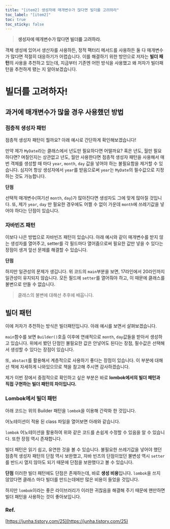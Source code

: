 ```yaml
---
title: "[item2] 생성자에 매개변수가 많다면 빌더를 고려하라"
toc_label: "[item2]"
toc: true
toc_sticky: false
---
```


> **생성자에 매개변수가 많다면 빌더를 고려하라.**

객체 생성에 있어서 생산자를 사용하든, 정적 팩터리 메서드를 사용하든 둘 다 매개변수가 많다면 적절히 대응하기가 어렵습니다. 이를 해결하기 위한 방안으로 저자는 **빌더 패턴**의 사용을 추천하고 있는데, 지금부터 기존엔 어떤 방식을 사용했고 왜 저자가 빌더패턴을 추천하게 됐는 지 알아보겠습니다.

# 빌더를 고려하자!
## 과거에 매개변수가 많을 경우 사용했던 방법
### 점층적 생성자 패턴
점층적 생성자 패턴이 뭘까요? 아래 예시로 간단하게 확인해보겠습니다!
<script src="https://gist.github.com/gusah009/0f2ae0174fde8ea94413cc16c68363ef.js"></script>

만약 제가 `MyDate`라는 클래스에서 년도만 필요하다면 어떨까요? 혹은 년도, 월만 필요하다면? 며칠인지는 상관없고 년도, 월만 사용한다면 점층적 생성자 패턴을 사용해서 매번 객체를 생성할 때 마다 `year`, `month`, `day` 값을 넣어야 하는 불필요함을 제거할 수 있습니다. 심지어 항상 생성자에서 `year`를 받음으로써 `year`는 `MyDate`의 필수값으로 지정하는 것도 가능합니다.

**단점**

선택적 매개변수(여기선 `month`, `day`)가 많아진다면 생성자도 그에 맞게 많아질 것입니다. 또, 제가 `year`, `day` 만 필요한 경우에도 어쩔 수 없이 가운데 `month`에 쓰레기값을 넣어야 하다는 단점이 있습니다.

### 자바빈즈 패턴
이보다 나은 방법으로 자바빈즈 패턴이 있습니다. 아래 예시와 같이 매개변수를 받지 않는 생성자를 열어주고, setter를 각 필드마다 열어줌으로써 필요한 값만 넣을 수 있다는 장점이 생겨 앞선 문제를 해결할 수 있습니다.
<script src="https://gist.github.com/gusah009/c81d9ec8999b973cdf4079a236535621.js"></script>

**단점**

하지만 일관성의 문제가 생깁니다. 위 코드의 `main`부분을 보면, 17라인에서 20라인까지 일관성이 유지되지 않습니다. 모든 필드에 `setter`를 열어줘야 하고, 이 때문에 클래스를 불변으로 만들 수 없습니다.
> 클래스의 불변에 대해선 추후에 배웁니다.

## 빌더 패턴
이에 저자가 추천하는 방식은 빌더패턴입니다. 아래 예시를 보면서 살펴보겠습니다.
<script src="https://gist.github.com/gusah009/0ee031d03da678ef3c6377e11dd56bec.js"></script>

`main`함수를 보면 `Builder()`호출 이후에 연쇄적으로 `month`, `day`값들을 받아서 생성하고 있습니다. 위에서 봤던 단점인 불필요한 값은 안넣어도 된다는 장점, 필수값은 선택해서 생성할 수 있다는 장점이 있습니다.

또, `abstact`를 활용해서 계층적으로 사용하기 좋다는 장점이 있습니다. 이 부분에 대해선 책에 자세하게 나와있으므로 책을 참고해 주시면 감사하겠습니다.

제가 이번 장에서 중점적으로 확인하고 싶은 부분은 바로 **lombok에서의 빌더 패턴과 직접 구현하는 빌더 패턴의 차이입니다.**

### Lombok에서 빌더 패턴
아래 코드는 위의 Builder 패턴을 `lombok`을 이용해 간략화 한 것입니다.
<script src="https://gist.github.com/gusah009/1fb538274997e86cf0b03fbbfb3ef42e.js"></script>

어노테이션이 적용 된 class 파일을 열어보면 아래와 같습니다.
<script src="https://gist.github.com/gusah009/2817bac9d6de05b6f7aebcefc6a77903.js"></script>

`lombok` 어노테이션을 활용하여 위와 같은 코드를 손쉽게 수정할 수 있음을 알 수 있습니다. 또한 장점 역시 존재합니다.

빌더 패턴은 읽기 쉽고, 유연한 것을 볼 수 있습니다. 불필요한 쓰레기값을 넣어야 했던 점층적 생성자 패턴의 단점 역시 보완했고, 자바 빈즈의 단점이었던 불변성 역시 `setter`를 반드시 열지 않아도 되기 때문에 단점을 보완했다고 볼 수 있습니다.

**단점**
이러한 빌더 패턴에도 단점은 존재하는데, 바로 **생성 비용**입니다. `lombok`을 쓰지 않았다면 클래스 마다 빌더를 만드는데에만 많은 비용이 들었을 것입니다. 

하지만 `lombok`이라는 좋은 라이브러리가 이러한 귀찮음을 해결해 주기 때문에 왠만하면 빌더 패턴을 사용하는 것이 좋아보입니다.

### Ref.
[https://junha.tistory.com/25](https://junha.tistory.com/25)